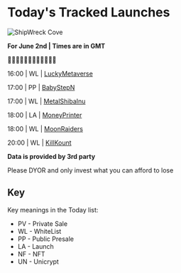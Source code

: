 
# Today's Tracked Launches

![ShipWreck Cove](https://files.catbox.moe/24q2m5.jpg) 

**For June 2nd | Times are in GMT**

🏴‍☠️🏴‍☠️🏴‍☠️🏴‍☠️🏴‍☠️🏴‍☠️

 16:00 | WL |  [LuckyMetaverse](https://t.me/Luckymetaverse_official)

17:00 | PP |  [BabyStepN](https://t.me/babystepntoken)

17:00 | WL |  [MetalShibaInu](https://t.me/metalshibainu)

18:00 | LA |  [MoneyPrinter](https://t.me/MoneyPrinterPortal)

18:00 | WL |  [MoonRaiders](https://t.me/moonraiders)

20:00 | WL |  [KillKount](https://t.me/killkounttoken)


**Data is provided by 3rd party**

Please DYOR and only invest what you can afford to lose

## Key
Key meanings in the Today list:

- PV - Private Sale
- WL - WhiteList
- PP - Public Presale
- LA - Launch
- NF - NFT
- UN - Unicrypt